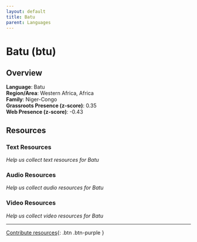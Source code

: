 ```yaml
---
layout: default
title: Batu
parent: Languages
---
```


# Batu (btu)

## Overview

**Language**: Batu  
**Region/Area**: Western Africa, Africa  
**Family**: Niger-Congo  
**Grassroots Presence (z-score)**: 0.35  
**Web Presence (z-score)**: -0.43  

## Resources

### Text Resources
*Help us collect text resources for Batu*

### Audio Resources
*Help us collect audio resources for Batu*

### Video Resources
*Help us collect video resources for Batu*

---

[Contribute resources](https://forms.office.com/e/1SfLJx3u1r){: .btn .btn-purple }
